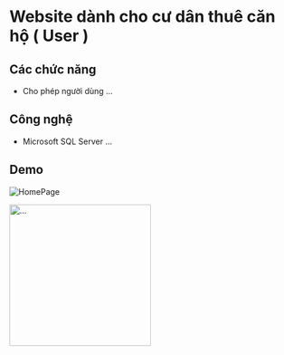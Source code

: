 # Website dành cho cư dân thuê căn hộ ( User ) 


## Các chức năng

- Cho phép người dùng ...



## Công nghệ

- Microsoft SQL Server ...



## Demo

![HomePage](https://github.com/user-attachments/assets/a9aafe61-0865-438c-817f-3e3c90f26208)

<img src="https://github.com/user-attachments/assets/a9aafe61-0865-438c-817f-3e3c90f26208" alt="..." width="250" />
